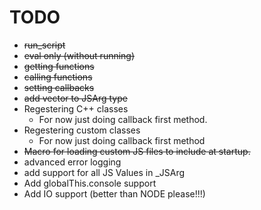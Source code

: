 # TODO

- ~~run_script~~
- ~~eval only (without running)~~
- ~~getting functions~~
- ~~calling functions~~
- ~~setting callbacks~~
- ~~add vector to JSArg type~~
- Regestering C++ classes
    - For now just doing callback first method.
- Regestering custom classes
    - For now just doing callback first method
- ~~Macro for loading custom JS files to include at startup.~~
- advanced error logging
- add support for all JS Values in _JSArg
- Add globalThis.console support
- Add IO support (better than NODE please!!!)